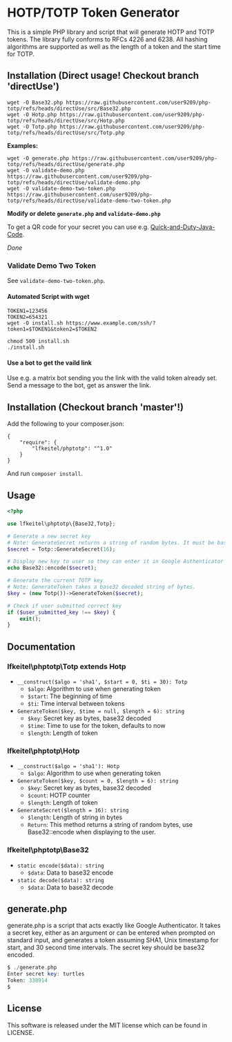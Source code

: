 # HOTP/TOTP Token Generator

This is a simple PHP library and script that will generate HOTP and TOTP tokens. The library fully conforms to RFCs 4226 and 6238. All hashing algorithms are supported as well as the length of a token and the start time for TOTP.

## Installation (Direct usage! Checkout branch 'directUse')

```
wget -O Base32.php https://raw.githubusercontent.com/user9209/php-totp/refs/heads/directUse/src/Base32.php
wget -O Hotp.php https://raw.githubusercontent.com/user9209/php-totp/refs/heads/directUse/src/Hotp.php
wget -O Totp.php https://raw.githubusercontent.com/user9209/php-totp/refs/heads/directUse/src/Totp.php
```

**Examples:**

```
wget -O generate.php https://raw.githubusercontent.com/user9209/php-totp/refs/heads/directUse/generate.php
wget -O validate-demo.php https://raw.githubusercontent.com/user9209/php-totp/refs/heads/directUse/validate-demo.php
wget -O validate-demo-two-token.php https://raw.githubusercontent.com/user9209/php-totp/refs/heads/directUse/validate-demo-two-token.php
```

**Modify or delete `generate.php` and `validate-demo.php`**

To get a QR code for your secret you can use e.g. [Quick-and-Duty-Java-Code](https://github.com/user9209/quick-and-duty-totp-example).

*Done*

### Validate Demo Two Token

See `validate-demo-two-token.php`.

#### Automated Script with wget

```
TOKEN1=123456
TOKEN2=654321
wget -O install.sh https://www.example.com/ssh/?token1=$TOKEN1&token2=$TOKEN2

chmod 500 install.sh
./install.sh
```

#### Use a bot to get the vaild link

Use e.g. a matrix bot sending you the link with the valid token already set.  
Send a message to the bot, get as answer the link.


## Installation (Checkout branch 'master'!)

Add the following to your composer.json:

```
{
    "require": {
        "lfkeitel/phptotp": "^1.0"
    }
}
```

And run `composer install`.

## Usage

```php
<?php

use lfkeitel\phptotp\{Base32,Totp};

# Generate a new secret key
# Note: GenerateSecret returns a string of random bytes. It must be base32 encoded before displaying to the user. You should store the unencoded string for later use.
$secret = Totp::GenerateSecret(16);

# Display new key to user so they can enter it in Google Authenticator or Authy
echo Base32::encode($secret);

# Generate the current TOTP key
# Note: GenerateToken takes a base32 decoded string of bytes.
$key = (new Totp())->GenerateToken($secret);

# Check if user submitted correct key
if ($user_submitted_key !== $key) {
    exit();
}
```

## Documentation

### lfkeitel\phptotp\Totp extends Hotp

- `__construct($algo = 'sha1', $start = 0, $ti = 30): Totp`
    - `$algo`: Algorithm to use when generating token
    - `$start`: The beginning of time
    - `$ti`: Time interval between tokens
- `GenerateToken($key, $time = null, $length = 6): string`
    - `$key`: Secret key as bytes, base32 decoded
    - `$time`: Time to use for the token, defaults to now
    - `$length`: Length of token

### lfkeitel\phptotp\Hotp

- `__construct($algo = 'sha1'): Hotp`
    - `$algo`: Algorithm to use when generating token
- `GenerateToken($key, $count = 0, $length = 6): string`
    - `$key`: Secret key as bytes, base32 decoded
    - `$count`: HOTP counter
    - `$length`: Length of token
- `GenerateSecret($length = 16): string`
    - `$length`: Length of string in bytes
    - `Return`: This method returns a string of random bytes, use Base32::encode when displaying to the user.

### lfkeitel\phptotp\Base32

- `static encode($data): string`
    - `$data`: Data to base32 encode
- `static decode($data): string`
    - `$data`: Data to base32 decode

## generate.php

generate.php is a script that acts exactly like Google Authenticator. It takes a secret key, either as an argument or can be entered when prompted on standard input, and generates a token assuming SHA1, Unix timestamp for start, and 30 second time intervals. The secret key should be base32 encoded.

```php
$ ./generate.php
Enter secret key: turtles
Token: 338914
$
```

## License

This software is released under the MIT license which can be found in LICENSE.
